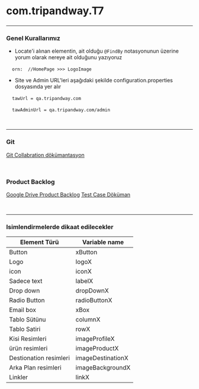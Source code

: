 ﻿# com.tripandway.T7
### 
***
### Genel Kurallarımız

* Locate'i alınan elementin, ait olduğu `@FindBy` notasyonunun üzerine yorum olarak nereye ait olduğunu yazıyoruz

&nbsp; &nbsp;   `orn:  //HomePage >>> LogoImage`

* Site ve Admin URL'leri aşağıdaki şekilde configuration.properties dosyasında yer alır

&nbsp; &nbsp;   `tawUrl = qa.tripandway.com`

&nbsp; &nbsp;   `tawAdminUrl = qa.tripandway.com/admin`

<br/>

***
### Git
[Git Collabration dökümantasyon](https://www.notion.so/baramuk/Github-Documentation-127efbcd39404e008bca15447b5fcc40?pvs=4)

<br/>

### Product Backlog
[Google Drive Product Backlog](https://docs.google.com/spreadsheets/d/1ozC8VUnRSgpOZPU05U-xbZ8fXWeqPfn-/edit?usp=sharing&ouid=114703901017972802489&rtpof=true&sd=true)
[Test Case Döküman](https://docs.google.com/spreadsheets/d/1yM8XfR8A6ttx1ZbmAEgmJ-rkz2eAZMrGnYRxMsayIQI/edit?usp=sharing)

<br/>

***

### Isimlendirmelerde dikaat edilecekler

| Element Türü           | Variable name     |
|------------------------|-------------------|
| Button                 | xButton      |    
| Logo                   | logoX             |
| icon                   | iconX             |
| Sadece text            | labelX            |
| Drop down              | dropDownX         |
| Radio Button           | radioButtonX      |
| Email box              | xBox         |
| Tablo Sütünu           | columnX           |
| Tablo Satiri           | rowX              |
| Kisi Resimleri         | imageProfileX     |
| ürün resimleri         | imageProductX     |
| Destionation resimleri | imageDestinationX |
| Arka Plan resimleri | imageBackgroundX |
| Linkler                | linkX             |

